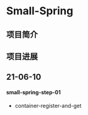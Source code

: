 # Small-Spring
## 项目简介

## 项目进展
## 21-06-10
#### small-spring-step-01
- container-register-and-get

